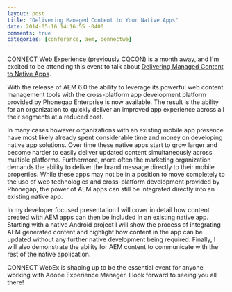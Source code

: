 ```yaml
---
layout: post
title: "Delivering Managed Content to Your Native Apps"
date: 2014-05-16 14:16:55 -0400
comments: true
categories: [conference, aem, cennectwe]
---
```


[CONNECT Web Experience (previously CQCON)](http://www.connectcon.ch/2014/en.html) is a month away, and I'm excited to be attending this event to talk about [Delivering Managed Content to Native Apps](http://www.connectcon.ch/2014/en/speakers2/anthony-rumsey.html).

With the release of AEM 6.0 the ability to leverage its powerful web content management tools with the cross-platform app development platform provided by Phonegap Enterprise is now available. The result is the ability for an organization to quickly deliver an improved app experience across all their segments at a reduced cost.  

In many cases however organizations with an existing mobile app presence have most likely already spent considerable time and money on developing native app solutions.  Over time these native apps start to grow larger and become harder to easily deliver updated content simultaneously across multiple platforms.  Furthermore, more often the marketing organization demands the ability to deliver the brand message directly to their mobile properties.  While these apps may not be in a position to move completely to the use of web technologies and cross-platform development provided by Phonegap, the power of AEM apps can still be integrated directly into an existing native app. 

In my developer focused presentation I will cover in detail how content created with AEM apps can then be included in an existing native app. Starting with a native Android project I will show the process of integrating AEM generated content and highlight how content in the app can be updated without any further native development being required. Finally, I will also demonstrate the ability for AEM content to communicate with the rest of the native application.

CONNECT WebEx is shaping up to be the essential event for anyone working with Adobe Experience Manager. I look forward to seeing you all there!


